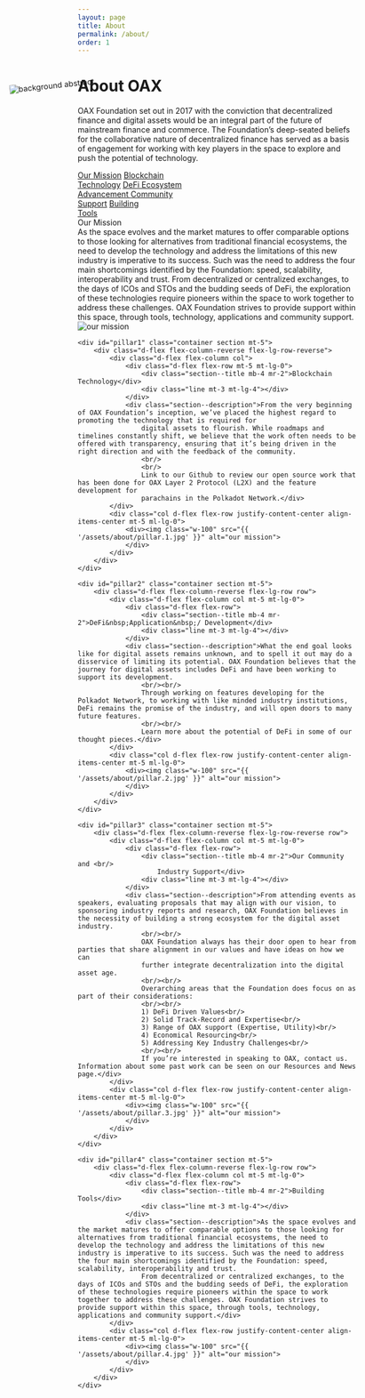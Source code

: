 ```yaml
---
layout: page
title: About
permalink: /about/
order: 1
---
```

<div class="container d-flex flex-column">
    <div class="d-flex d-flex flex-column flex-lg-row row flex-grow-1" style="z-index: 1;">
        <h1 class="page-title blue1 col">About OAX</h1>
        <p class="page-subheading col">OAX Foundation set out in 2017 with the conviction that decentralized finance and digital assets would be an integral part of the future of mainstream finance and commerce. The Foundation’s deep-seated beliefs for the collaborative nature of decentralized finance has served as a basis of engagement for working with key players in the space to explore and push the potential of technology.
        </p>
    </div>
    <div class="d-none d-lg-flex flex-row flex-wrap anchors w-50" style="z-index: 1;">
        <a href="#our-mision" class="mr-4 go-to-anchor">Our Mission</a>
        <a href="#pillar1" class="mr-4 go-to-anchor">Blockchain<br/>Technology</a>
        <a href="#pillar2" class="mr-4 go-to-anchor">DeFi Ecosystem<br/>Advancement </a>
        <a href="#pillar3" class="mr-4 go-to-anchor">Community<br/>Support</a>
        <a href="#pillar4" class="mr-4 go-to-anchor">Building<br/>Tools</a>
    </div>
    <img src="{{ '/assets/deco.3.png' | prepend: site.url }}" alt="background abstract" 
        class="d-none d-lg-block"
        style="pointer-events: none; position: absolute; transform: rotate(-6deg) translate(130px, -234px); left: 0;">
</div>
<div class="bg-white pt-5 mt-5 sections">
    <div id="our-mission" class="container section">
        <div class="d-flex flex-column-reverse flex-lg-row row">
            <div class="d-flex flex-column col mt-5 mt-lg-0">
                <div class="d-flex flex-row">
                    <div class="section--title mb-4 mr-2">Our Mission</div>
                    <div class="line mt-3 mt-lg-2"></div>
                </div>
                <div class="section--description">As the space evolves and the market matures to offer comparable options to those looking for alternatives from traditional financial ecosystems, the need to develop the technology and address the limitations of this new industry is imperative to its success. Such was the need to address the four main shortcomings identified by the Foundation: speed, scalability, interoperability and trust.
                    From decentralized or centralized exchanges, to the days of ICOs and STOs and the budding seeds of DeFi, the exploration of these technologies require pioneers within the space to work together to address these challenges. OAX Foundation strives to provide support within this space, through tools, technology, applications and community support.</div>
            </div>
            <div class="col d-flex flex-row justify-content-center align-items-center mt-5 ml-lg-0">
                <div><img class="w-100" src="{{ '/assets/about/our-mission.jpg' }}" alt="our mission">
                </div>
            </div>
        </div>
    </div>

    <div id="pillar1" class="container section mt-5">
        <div class="d-flex flex-column-reverse flex-lg-row-reverse">
            <div class="d-flex flex-column col">
                <div class="d-flex flex-row mt-5 mt-lg-0">
                    <div class="section--title mb-4 mr-2">Blockchain Technology</div>
                    <div class="line mt-3 mt-lg-4"></div>
                </div>
                <div class="section--description">From the very beginning of OAX Foundation’s inception, we’ve placed the highest regard to promoting the technology that is required for
                    digital assets to flourish. While roadmaps and timelines constantly shift, we believe that the work often needs to be offered with transparency, ensuring that it’s being driven in the right direction and with the feedback of the community.
                    <br/>
                    <br/>
                    Link to our Github to review our open source work that has been done for OAX Layer 2 Protocol (L2X) and the feature development for
                    parachains in the Polkadot Network.</div>
            </div>
            <div class="col d-flex flex-row justify-content-center align-items-center mt-5 ml-lg-0">
                <div><img class="w-100" src="{{ '/assets/about/pillar.1.jpg' }}" alt="our mission">
                </div>
            </div>
        </div>
    </div>

    <div id="pillar2" class="container section mt-5">
        <div class="d-flex flex-column-reverse flex-lg-row row">
            <div class="d-flex flex-column col mt-5 mt-lg-0">
                <div class="d-flex flex-row">
                    <div class="section--title mb-4 mr-2">DeFi&nbsp;Application&nbsp;/ Development</div>
                    <div class="line mt-3 mt-lg-4"></div>
                </div>
                <div class="section--description">What the end goal looks like for digital assets remains unknown, and to spell it out may do a disservice of limiting its potential. OAX Foundation believes that the journey for digital assets includes DeFi and have been working to support its development.
                    <br/><br/>
                    Through working on features developing for the Polkadot Network, to working with like minded industry institutions, DeFi remains the promise of the industry, and will open doors to many future features.
                    <br/><br/>
                    Learn more about the potential of DeFi in some of our thought pieces.</div>
            </div>
            <div class="col d-flex flex-row justify-content-center align-items-center mt-5 ml-lg-0">
                <div><img class="w-100" src="{{ '/assets/about/pillar.2.jpg' }}" alt="our mission">
                </div>
            </div>
        </div>
    </div>

    <div id="pillar3" class="container section mt-5">
        <div class="d-flex flex-column-reverse flex-lg-row-reverse row">
            <div class="d-flex flex-column col mt-5 mt-lg-0">
                <div class="d-flex flex-row">
                    <div class="section--title mb-4 mr-2">Our Community and <br/>
                        Industry Support</div>
                    <div class="line mt-3 mt-lg-4"></div>
                </div>
                <div class="section--description">From attending events as speakers, evaluating proposals that may align with our vision, to sponsoring industry reports and research, OAX Foundation believes in the necessity of building a strong ecosystem for the digital asset industry.
                    <br/><br/>
                    OAX Foundation always has their door open to hear from parties that share alignment in our values and have ideas on how we can
                    further integrate decentralization into the digital asset age.
                    <br/><br/>
                    Overarching areas that the Foundation does focus on as part of their considerations:
                    <br/><br/>
                    1) DeFi Driven Values<br/>
                    2) Solid Track-Record and Expertise<br/>
                    3) Range of OAX support (Expertise, Utility)<br/>
                    4) Economical Resourcing<br/>
                    5) Addressing Key Industry Challenges<br/>
                    <br/><br/>
                    If you’re interested in speaking to OAX, contact us. Information about some past work can be seen on our Resources and News page.</div>
            </div>
            <div class="col d-flex flex-row justify-content-center align-items-center mt-5 ml-lg-0">
                <div><img class="w-100" src="{{ '/assets/about/pillar.3.jpg' }}" alt="our mission">
                </div>
            </div>
        </div>
    </div>

    <div id="pillar4" class="container section mt-5">
        <div class="d-flex flex-column-reverse flex-lg-row row">
            <div class="d-flex flex-column col mt-5 mt-lg-0">
                <div class="d-flex flex-row">
                    <div class="section--title mb-4 mr-2">Building Tools</div>
                    <div class="line mt-3 mt-lg-4"></div>
                </div>
                <div class="section--description">As the space evolves and the market matures to offer comparable options to those looking for alternatives from traditional financial ecosystems, the need to develop the technology and address the limitations of this new industry is imperative to its success. Such was the need to address the four main shortcomings identified by the Foundation: speed, scalability, interoperability and trust.
                    From decentralized or centralized exchanges, to the days of ICOs and STOs and the budding seeds of DeFi, the exploration of these technologies require pioneers within the space to work together to address these challenges. OAX Foundation strives to provide support within this space, through tools, technology, applications and community support.</div>
            </div>
            <div class="col d-flex flex-row justify-content-center align-items-center mt-5 ml-lg-0">
                <div><img class="w-100" src="{{ '/assets/about/pillar.4.jpg' }}" alt="our mission">
                </div>
            </div>
        </div>
    </div>
</div>